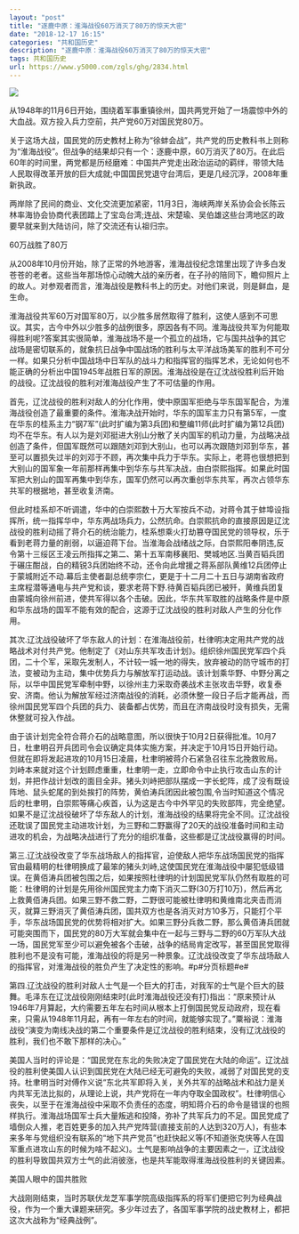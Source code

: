 ```yaml
---
layout: "post"
title: "逐鹿中原：淮海战役60万消灭了80万的惊天大密"
date: "2018-12-17 16:15"
categories: "共和国历史"
description: "逐鹿中原：淮海战役60万消灭了80万的惊天大密"
tags: 共和国历史
url: https://www.y5000.com/zgls/ghg/2834.html
---
```






![](https://img.y5000.com/uploads/allimg/160617/4-16061H2540X33.jpg)

从1948年的11月6日开始，围绕着军事重镇徐州，国共两党开始了一场震惊中外的大血战。双方投入兵力空前，共产党60万对国民党80万。

关于这场大战，国民党的历史教材上称为“徐蚌会战”，共产党的历史教科书上则称为“淮海战役”。但战争的结果却只有一个：逐鹿中原，60万消灭了80万。在此后60年的时间里，两党都是历经磨难：中国共产党走出政治运动的羁绊，带领大陆人民取得改革开放的巨大成就;中国国民党退守台湾后，更是几经沉浮，2008年重新执政。

两岸除了民间的商业、文化交流更加紧密，11月3日，海峡两岸关系协会会长陈云林率海协会协商代表团踏上了宝岛台湾;连战、宋楚瑜、吴伯雄这些台湾地区的政要早就来到大陆访问，除了交流还有认祖归宗。

60万战胜了80万

从2008年10月份开始，除了正常的外地游客，淮海战役纪念馆里出现了许多白发苍苍的老者。这些当年那场惊心动魄大战的亲历者，在子孙的陪同下，瞻仰照片上的故人。对参观者而言，淮海战役是教科书上的历史。对他们来说，则是鲜血，是生命。

淮海战役共军60万对国军80万，以少胜多居然取得了胜利，这使人感到不可思议。其实，古今中外以少胜多的战例很多，原因各有不同。淮海战役共军为何能取得胜利呢?答案其实很简单，淮海战场不是一个孤立的战场，它与国共战争的其它战场是密切联系的，就象抗日战争中国战场的胜利与太平洋战场美军的胜利不可分一样。如果只分析中国战场中日军队的战斗力和指挥官的指挥艺术，无论如何也不能正确的分析出中国1945年战胜日军的原因。淮海战役是在辽沈战役胜利后开始的战役。辽沈战役的胜利对淮海战役产生了不可估量的作用。

首先，辽沈战役的胜利对敌人的分化作用，使中原国军拒绝与华东国军配合，为淮海战役创造了最重要的条件。淮海决战开始时，华东的国军主力只有第5军，一度在华东的桂系主力“钢7军”(此时扩编为第3兵团)和整编11师(此时扩编为第12兵团)均不在华东。有人以为是刘邓挺进大别山分散了关内国军的机动力量，为战略决战创造了条件，但国军既然可以跟随刘邓到大别山，也可以再次跟随刘邓到华东，甚至可以置损失过半的刘邓于不顾，再次集中兵力于华东。实际上，老蒋也很想把到大别山的国军象一年前那样再集中到华东与共军决战，由白崇熙指挥。如果此时国军把大别山的国军再集中到华东，国军仍然可以再次重创华东共军，再次占领华东共军的根据地，甚至收复济南。

但此时桂系却不听调遣，华中的白崇熙数十万大军按兵不动，对蒋令其于蚌埠设指挥所，统一指挥华中，华东两战场兵力，公然抗命。白崇熙抗命的直接原因是辽沈战役的胜利动摇了蒋介石的统治能力，桂系想乘火打劫篡夺国民党的领导权，乐于看到老蒋力量的削弱，以逼迫蒋下台。当淮海会战绪战之际，白崇熙阳奉阴违,反令第十三绥区王凌云所指挥之第二、第十五军南移襄阳、樊城地区.当黄百韬兵团于碾庄酣战，白的精锐3兵团始终不动，还令向此增援之蒋系部队黄维12兵团停止于蒙城附近不动.幕后主使者副总统李宗仁，更是于十二月二十五日与湖南省政府主席程潜等通电与共产党和谈，要求老蒋下野.待黄百韬兵团已被歼，黄维兵团复由蒙城向徐州前进，使共军得以各个击破。因此，华东共军取胜的战略条件是中原和华东战场的国军不能有效的配合，这源于辽沈战役的胜利对敌人产生的分化作用。

其次.辽沈战役破坏了华东敌人的计划：在淮海战役前，杜律明决定用共产党的战略战术对付共产党。他制定了《对山东共军攻击计划》。组织徐州国民党军四个兵团，二十个军，采取先发制人，不计较一城一地的得失，放弃被动的防守城市的打法，变被动为主动，集中优势兵力与解放军打运动战。该计划乘华野、中野分离之际，以华中国民党军牵制中野，以徐州主力采取奇袭战术主张攻击华野，收复泰安、济南。他认为解放军经过济南战役的消耗，必须休整一段日子后才能再战，而徐州国民党军四个兵团的兵力、装备都占优势，而且在济南战役时没有损失，无需休整就可投入作战。

由于该计划完全符合蒋介石的战略意图，所以很快于10月2日获得批准。10月7日，杜聿明召开兵团司令会议确定具体实施方案，并决定于10月15日开始行动。但就在即将发起进攻的10月15日凌晨，杜聿明被蒋介石紧急召往东北挽救败局。刘峙本来就对这个计划顾虑重重，杜聿明一走，立即命令中止执行攻击山东的计划，并把作战计划改的面目全非。猪头刘峙把部队摆成一字长蛇阵，成了没有既设阵地、鼠头蛇尾的到处挨打的阵势，黄伯涛兵团因此被包围,令当时知道这个情况后的杜聿明，白崇熙等痛心疾首，认为这是古今中外罕见的失败部阵，完全绝望。如果不是辽沈战役破坏了华东敌人的计划，淮海战役的结果将完全不同。辽沈战役还耽误了国民党主动进攻计划，为三野和二野赢得了20天的战役准备时间和主动进攻的机会，为战略决战进行了充分的组织准备，这些都是辽沈战役赢得的时间。

第三.辽沈战役改变了华东战场敌人的指挥官，迫使敌人把华东战场国民党的指挥官由最精明的杜律明换成了最笨的猪头刘峙,这使国民党在淮海战役中屡犯低级错误。在黄佰涛兵团被包围之后，如果按照杜律明的计划国民党军队仍然有取胜的可能：杜律明的计划是先用徐州国民党主力南下消灭二野(30万打10万)，然后再北上救黄佰涛兵团。如果三野不救二野，二野很可能被杜律明和黄维南北夹击而消灭，就算三野消灭了黄佰涛兵团，国共双方也是各消灭对方10多万，只能打个平手，华东战场国民党的优势将相对扩大。如果三野分兵救二野，那么黄佰涛兵团就可能突围而下，国民党的80万大军就会集中在一起与三野与二野的60万军队大战一场，国民党军至少可以避免被各个击破，战争的结局肯定改写，甚至国民党取得胜利也不是没有可能，淮海战役的将是另一种景象。辽沈战役改变了华东战场敌人的指挥官，对淮海战役的胜负产生了决定性的影响。#p#分页标题#e#

第四.辽沈战役的胜利对敌人士气是一个巨大的打击，对我军的士气是个巨大的鼓舞。毛泽东在辽沈战役刚刚结束时(此时淮海战役还没有打)指出：“原来预计从1946年7月算起，大约需要五年左右时间从根本上打倒国民党反动政府，现在看来，只需从1948年11月起，再有一年左右的时间，就能够实现了。”粟裕说：淮海战役“演变为南线决战的第二个重要条件是辽沈战役的胜利结束，没有辽沈战役的胜利，我们也不敢下那样的决心。”

美国人当时的评论是：“国民党在东北的失败决定了国民党在大陆的命运”。辽沈战役的胜利使美国人认识到国民党在大陆已经无可避免的失败，减弱了对国民党的支持。杜聿明当时对傅作义说“东北共军即将入关，关外共军的战略战术和战力是关内共军无法比拟的，从理论上说，共产党将在一年内夺取全国政权”。杜律明信心丧失，以至于在淮海战役中采取不负责任的态度，明知蒋介石的命令是错误的也照样执行。淮海战场国军士兵大量叛逃和投降，弥补了共军兵力的不足。国民党成了墙倒众人推，老百姓更多的加入共产党阵营(直接支前的人达到320万人)，有些本来多年与党组织没有联系的“地下共产党员”也赶快起义等(不知道张克侠等人在国军重点进攻山东的时候为啥不起义)。士气是影响战争的主要因素之一，辽沈战役的胜利导致国共双方士气的此消彼涨，也是共军能取得淮海战役胜利的关键因素。

美国人眼中的国共胜败

大战刚刚结束，当时苏联伏龙芝军事学院高级指挥系的将军们便把它列为经典战役，作为一个重大课题来研究。多少年过去了，各国军事学院的战史教材上，都把这次大战称为“经典战例”。
